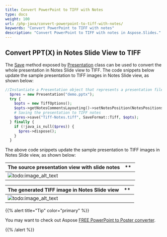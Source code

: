 ```yaml
---
title: Convert PowerPoint to TIFF with Notes
type: docs
weight: 100
url: /php-java/convert-powerpoint-to-tiff-with-notes/
keywords: "Convert PowerPoint to TIFF with notes"
description: "Convert PowerPoint to TIFF with notes in Aspose.Slides."
---
```


## **Convert PPT(X) in Notes Slide View to TIFF**
The [Save](https://reference.aspose.com/slides/php-java/aspose.slides/Presentation#save-java.lang.String-int-com.aspose.slides.ISaveOptions-) method exposed by [Presentation](https://reference.aspose.com/slides/php-java/aspose.slides/Presentation) class can be used to convert the whole presentation in Notes Slide view to TIFF. The code snippets below update the sample presentation to TIFF images in Notes Slide view, as shown below:

```php
//Instantiate a Presentation object that represents a presentation file
  $pres = new Presentation("demo.pptx");
  try {
    $opts = new TiffOptions();
    $opts->getNotesCommentsLayouting()->setNotesPosition(NotesPositions::BottomFull);
    # Saving the presentation to TIFF notes
    $pres->save("Tiff-Notes.tiff", SaveFormat::Tiff, $opts);
  } finally {
    if (!java_is_null($pres)) {
      $pres->dispose();
    }
  }
```

The above code snippets update the sample presentation to TIFF images in Notes Slide view, as shown below:

|**The source presentation view with slide notes**|** |
| :- | :- |
|![todo:image_alt_text](http://i.imgur.com/6HdY6IV.png)| |


|**The generated TIFF image in Notes Slide view**|** |
| :- | :- |
|![todo:image_alt_text](http://i.imgur.com/A3ttT2y.png)| |

{{% alert title="Tip" color="primary" %}}

You may want to check out Aspose [FREE PowerPoint to Poster converter](https://products.aspose.app/slides/conversion/convert-ppt-to-poster-online).

{{% /alert %}}
